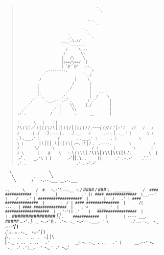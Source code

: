 >
>
>                                         .
>                                          `.
>
>                                     ...
>                                        `.
>                                  ..
>                                    `.
>                            `.        `.
>                         ___`.\.//
>                            `---.---
>                           /     \.--
>                          /       \-
>                         |   /\    \
>                         |\==/\==/  |
>                         | `@'`@'  .--.
>                  .--------.           )
>                .'             .   `._/
>               /               |     \
>              .               /       |
>              |              /        |
>              |            .'         |   .--.
>             .'`.        .'_          |  /    \
>           .'    `.__.--'.--`.       / .'      |
>         .'            .|    \\     |_/        |
>       .'            .' |     \\               |
>     .-`.           /   |      .      __       |
>   .'    `.     \   |   `           .'  )      \
>  /        \   / \  |            .-'   /       |
> (  /       \ /   \ |                 |        |
>  \/         (     \/                 |        |
>  (  /        )    /                 /   _.----|
>   \/   //   /   .'                  |.-'       `
>   (   /(   /   /                    /      `.   |
>    `.(  `-')  .---.                |    `.   `._/
>       `._.'  /     `.   .---.      |  .   `._.'
>              |       \ /     `.     \  `.___.'
>              |        Y        `.    `.___.'
>              |      . |          \         \
>              |       `|           \         |
              |        |       .    \        |
              |        |        \    \       |
            .--.       |         \           |
           /    `.  .----.        \          /
          /       \/      \        \        /
          |       |        \       |       /
           \      |    @    \   `-. \     /
            \      \         \     \|.__.'
             \      \         \     |
              \      \         \    |
               \      \         \   |
                \    .'`.        \  |
                 `.-'    `.    _.'\ |
                   |       `.-'    ||
              .     \     . `.     ||      .'
               `.    `-.-'    `.__.'     .'
                 `.                    .'
             .                       .'
              `.
                                           .-'
                                        .-'

      \                 \
       \         ..      \
        \       /  `-.--.___ __.-.___
`-.      \     /  #   `-._.-'    \   `--.__
   `-.        /  ####    /   ###  \        `.
________     /  #### ############  |       _|           .'
            |\ #### ##############  \__.--' |    /    .'
            | ####################  |       |   /   .'
            | #### ###############  |       |  /
            | #### ###############  |      /|      ----
          . | #### ###############  |    .'<    ____
        .'  | ####################  | _.'-'\|
      .'    |   ##################  |       |
             `.   ################  |       |
               `.    ############   |       | ----
              ___`.     #####     _..____.-'     .
             |`-._ `-._       _.-'    \\\         `.
          .'`-._  `-._ `-._.-'`--.___.-' \          `.
        .' .. . `-._  `-._        ___.---'|   \   \
      .' .. . .. .  `-._  `-.__.-'        |    \   \
     |`-. . ..  . .. .  `-._|             |     \   \
     |   `-._ . ..  . ..   .'            _|
      `-._   `-._ . ..   .' |      __.--'
          `-._   `-._  .' .'|__.--'
              `-._   `' .'
                  `-._.'